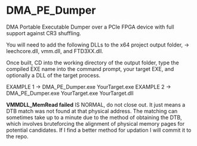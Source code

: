 # DMA_PE_Dumper

DMA Portable Executable Dumper over a PCIe FPGA device with full support against CR3 shuffling.

You will need to add the following DLLs to the x64 project output folder, -> leechcore.dll, vmm.dll, and FTD3XX.dll.

Once built, CD into the working directory of the output folder, type the compiled EXE name into the command prompt, your target EXE, and optionally a DLL of the target process.

EXAMPLE 1 -> DMA_PE_Dumper.exe YourTarget.exe 
EXAMPLE 2 -> DMA_PE_Dumper.exe YourTarget.exe YourTarget.dll

**VMMDLL_MemRead failed** IS NORMAL, do not close out. It just means a DTB match was not found at that physical address. The matching can sometimes take up to a minute due to the method of obtaining the DTB, which involves bruteforcing the alignment of physical memory pages for potential candidates. If I find a better method for updation I will commit it to the repo.
